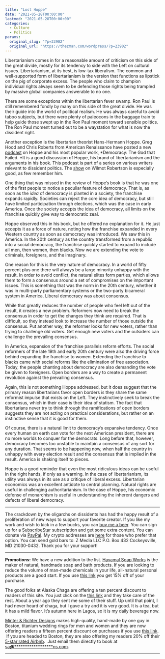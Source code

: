 ```yaml
---
title: "Lost Hoppe"
date: "2021-05-28T00:00:00"
lastmod: "2021-05-28T00:00:00"
categories:
  - Culture
  - Politics
params:
  original_slug: "?p=23902"
  original_url: "https://thezman.com/wordpress/?p=23902"
---
```


Libertarianism comes in for a reasonable amount of criticism on this
side of the great divide, mostly for its tendency to side with the Left
on cultural issues. Libertarianism, at its best, is low-tax liberalism.
The common and well-supported form of libertarianism is the version that
functions as lipstick on the pig of corporate excess. The people who
claim to champion individual rights always seem to be defending those
rights being trampled by massive global companies answerable to no one.

There are some exceptions within the libertarian fever swamp. Ron Paul
is still remembered fondly by many on this side of the great divide. He
was their guide into the world of political realism. He was always
careful to avoid taboo subjects, but there were plenty of paleocons in
the baggage train to help guide those swept up in the Ron Paul moment
toward sensible politics. The Ron Paul moment turned out to be a
waystation for what is now the dissident right.

Another exception is the libertarian theorist Hans-Hermann Hoppe. Greg
Hood and Chris Roberts from American Renaissance have posted a new
<a href="https://www.amren.com/podcasts/2021/05/hoppe-hour/"
rel="noopener" target="_blank">podcast</a> on Hoppe and his most popular
work, *Democracy: The God that Failed. *It is a good discussion of
Hoppe, his brand of libertarianism and the arguments in his book. This
podcast is part of a series on various writers relevant to dissident
politics. The <a
href="https://www.amren.com/podcasts/2021/05/from-dispossession-to-instauration/"
rel="noopener" target="_blank">show</a> on Wilmot Robertson is
especially good, as few remember him.

One thing that was missed in the review of Hoppe’s book is that he was
one of the first people to notice a peculiar feature of democracy. That
is, as soon as the *idea* of democracy is planted in a society, the
franchise expands rapidly. Societies can reject the core idea of
democracy, but still have limited participation through elections, which
was the case in early America. Once the society accepts the idea of
democracy, all limits on the franchise quickly give way to democratic
zeal.

Hoppe observed this in his book, but he offered no explanation for it.
He just accepts it as a force of nature, noting how the franchise
expanded in every Western country as soon as democracy was introduced.
We saw this in America. In the 20th centur,y as the country transformed
from a republic into a social democracy, the franchise quickly started
to expand to include all men, then women, then blacks. Now we are
extending the vote to criminals, foreigners, and the imaginary.

One reason for this is the very nature of democracy. In a world of fifty
percent plus one there will always be a large minority unhappy with the
result. In order to avoid conflict, the natural elites form parties,
which allows them to form a consensus around a set of compromises on the
important issues. This is something that was the norm in the 20th
century, whether it was in multi-party parliamentary systems or the
two-party bicameral system in America. Liberal democracy was about
consensus.

While that greatly reduces the number of people who feel left out of the
result, it creates a new problem. Reformers now need to break the
consensus in order to get the changes they think are required. That is
difficult, so they instead look to increase the number of those outside
the consensus. Put another way, the reformer looks for new voters,
rather than trying to challenge old voters. Get enough new voters and
the outsiders can challenge the prevailing consensus.

In America, expansion of the franchise parallels reform efforts. The
social reformers of the late 19th and early 20th century were also the
driving force behind expanding the franchise to women. Extending the
franchise to blacks came with social reforms like the elimination of
free association. Today, the people chanting about democracy are also
demanding the vote be given to foreigners. Open borders are a way to
create a permanent revolution against the prevailing consensus.

Again, this is not something Hoppe addressed, but it does suggest that
the primary reason libertarians favor open borders is they share the
same reformist impulse that exists on the Left. They instinctively seek
to break the consensus, which in their case is their idea of statism.
The fact that libertarians never try to think through the ramifications
of open borders suggests they are not acting on practical
considerations, but rather on an instinctive sense that it is good for
them.

Of course, there is a natural limit to democracy’s expansive tendency.
Once every human on earth can vote for the next American president,
there are no more worlds to conquer for the democrats. Long before that,
however, democracy becomes too unstable to maintain a consensus of any
sort for any duration. That seems to be happening now, when half the
country in unhappy with every election result and the consensus that is
implied in the result. America is shaking itself to pieces.

Hoppe is a good reminder that even the most ridiculous ideas can be
useful in the right hands, if only as a warning. In the case of
libertarianism, its utility was always in its use as a critique of
liberal excess. Libertarian economics was an excellent antidote to
central planning. Natural rights are useful in challenging
authoritarianism. In the case of Hoppe, his economic defense of
monarchism is useful in understanding the inherent dangers and defects
of liberal democracy.

------------------------------------------------------------------------

The crackdown by the oligarchs on dissidents has had the happy result of
a proliferation of new ways to support your favorite creator. If you
like my work and wish to kick in a few bucks, you can
<a href="https://www.buymeacoffee.com/mujolulu" rel="noopener"
target="_blank">buy me a beer</a>. You can sign up for a
<a href="https://www.subscribestar.com/the-z-blog" rel="noopener"
target="_blank">SubscribeStar</a> subscription and get some extra
content. You can donate via <a
href="https://www.paypal.com/donate/?cmd=_s-xclick&amp;hosted_button_id=UDAS2Q8JYA6CN&amp;source=url"
rel="noopener" target="_blank">PayPal</a>. My crypto addresses are
<a href="https://thezman.com/wordpress/?page_id=22713" rel="noopener"
target="_blank">here</a> for those who prefer that option. You can send
gold bars to: Z Media LLC P.O. Box 432 Cockeysville, MD 21030-0432.
Thank you for your support!

------------------------------------------------------------------------

**Promotions:** We have a new addition to the list.
<a href="https://havamalsoapworks.com/" rel="noopener"
target="_blank">Havamal Soap Works</a> is the maker of natural, handmade
soap and bath products. If you are looking to reduce the volume of
man-made chemicals in your life, all-natural personal products are a
good start. If you use
<a href="https://havamalsoapworks.com/discount/ZMAN" rel="noopener"
target="_blank">this link</a> you get 15% off of your purchase.

The good folks at Alaska Chaga are offering a ten percent discount to
readers of this site. You just click on the
<a href="https://alaskachaga.us/discount/ZMAN" rel="noopener noreferrer"
target="_blank">this link</a> and they take care of the rest. About a
year ago they sent me some of their stuff. Up until that point, I had
never heard of chaga, but I gave a try and it is very good. It is a tea,
but it has a mild flavor. It’s autumn here in Lagos, so it is my daily
beverage now.

<a href="https://www.minterandrichterdesigns.com/"
rel="noreferrer nofollow noopener" target="_blank">Minter &amp; Richter
Designs</a> makes high-quality, hand-made by one guy in Boston, titanium
wedding rings for men and women and they are now offering readers a
fifteen percent discount on purchases if you use
<a href="https://www.minterandrichterdesigns.com/discount/ZMAN"
rel="noreferrer nofollow noopener" target="_blank">this link</a>. 
 <span class="highlight"><span class="colour"><span class="font"><span class="size">If
you are headed to Boston, they are also offering my readers 20% off
their <a
href="https://www.airbnb.com/users/7988017/listings?user_id=7988017&amp;s=3"
rel="noopener noreferrer" target="_blank">5-star rated Airbnb</a>.  Just
email them directly to book at
<a href="mailto:sa***@*********************ns.com"
data-original-string="LZJ7wPO2VbMTXIeg3A12Dg==cb7vDxjTOPQr4hlA/gwIMSk472SbrgfNoJrpurCxl0tXl9FfUYqgk21x8lPyE0wwIyd"><span
class="apbct-email-encoder"
data-original-string="2r9wm8PUeXz3tHP7+nKQMw==cb7jCgBRsS5gGT2iSoCxg19ccd3u22HobXhAZjVa4k5QM78tmDzE2iz+Kjc+BACkU5M"
title="This contact has been encoded by Anti-Spam by CleanTalk. Click to decode. To finish the decoding make sure that JavaScript is enabled in your browser.">sa<span
class="apbct-blur">***</span>@<span
class="apbct-blur">*********************</span>ns.com</span></a>.</span></span></span></span>

------------------------------------------------------------------------
